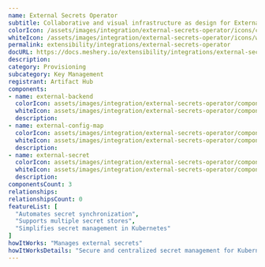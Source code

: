 ```yaml
---
name: External Secrets Operator
subtitle: Collaborative and visual infrastructure as design for External Secrets Operator
colorIcon: /assets/images/integration/external-secrets-operator/icons/color/external-secrets-operator-color.svg
whiteIcon: /assets/images/integration/external-secrets-operator/icons/white/external-secrets-operator-white.svg
permalink: extensibility/integrations/external-secrets-operator
docURL: https://docs.meshery.io/extensibility/integrations/external-secrets-operator
description: 
category: Provisioning
subcategory: Key Management
registrant: Artifact Hub
components: 
- name: external-backend
  colorIcon: assets/images/integration/external-secrets-operator/components/external-backend/icons/color/external-backend-color.svg
  whiteIcon: assets/images/integration/external-secrets-operator/components/external-backend/icons/white/external-backend-white.svg
  description: 
- name: external-config-map
  colorIcon: assets/images/integration/external-secrets-operator/components/external-config-map/icons/color/external-config-map-color.svg
  whiteIcon: assets/images/integration/external-secrets-operator/components/external-config-map/icons/white/external-config-map-white.svg
  description: 
- name: external-secret
  colorIcon: assets/images/integration/external-secrets-operator/components/external-secret/icons/color/external-secret-color.svg
  whiteIcon: assets/images/integration/external-secrets-operator/components/external-secret/icons/white/external-secret-white.svg
  description: 
componentsCount: 3
relationships: 
relationshipsCount: 0
featureList: [
  "Automates secret synchronization",
  "Supports multiple secret stores",
  "Simplifies secret management in Kubernetes"
]
howItWorks: "Manages external secrets"
howItWorksDetails: "Secure and centralized secret management for Kubernetes applications"
---
```

